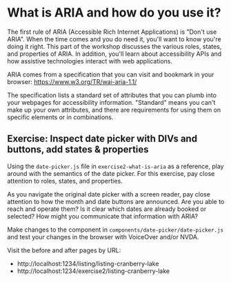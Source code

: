 # What is ARIA and how do you use it?

The first rule of ARIA (Accessible Rich Internet Applications) is "Don't use ARIA". When the time comes and you do need it, you'll want to know you're doing it right. This part of the workshop discusses the various roles, states, and properties of ARIA. In addition, you'll learn about accessibility APIs and how assistive technologies interact with web applications.

ARIA comes from a specification that you can visit and bookmark in your browser: https://www.w3.org/TR/wai-aria-1.1/

The specification lists a standard set of attributes that you can plumb into your webpages for accessibility information. "Standard" means you can't make up your own attributes, and there are requirements for using them on specific elements or in combinations.

## Exercise: Inspect date picker with DIVs and buttons, add states & properties

Using the `date-picker.js` file in `exercise2-what-is-aria` as
a reference, play around with the semantics of the date picker. For this
exercise, pay close attention to roles, states, and properties.

As you navigate the original date picker with a screen reader, pay close attention to how the month and date buttons are announced. Are you able to
reach and operate them? Is it clear which dates are already
booked or selected? How might you communicate that information with ARIA?

Make changes to the component in `components/date-picker/date-picker.js`
and test your changes in the browser with VoiceOver and/or NVDA.

Visit the before and after pages by URL:

- http://localhost:1234/listing/listing-cranberry-lake
- http://localhost:1234/exercise2/listing-cranberry-lake
